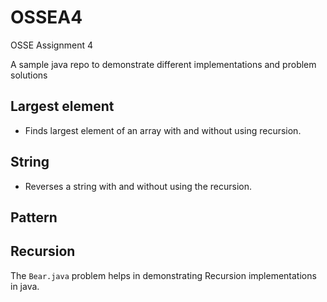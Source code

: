 # OSSEA4
OSSE Assignment 4

A sample java repo to demonstrate different implementations and problem solutions

## Largest element
- Finds largest element of an array with and without using recursion.

## String
- Reverses a string with and without using the recursion.

## Pattern

## Recursion

The `Bear.java` problem helps in demonstrating Recursion implementations in java.
